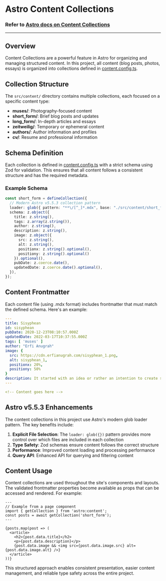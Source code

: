 # Astro Content Collections

### Refer to [Astro docs on Content Collections](https://docs.astro.build/en/guides/content-collections/)
---

## Overview

Content Collections are a powerful feature in Astro for organizing and managing structured content. In this project, all content (blog posts, photos, essays) is organized into collections defined in [content.config.ts](/src/content.config.ts).

## Collection Structure

The `src/content/` directory contains multiple collections, each focused on a specific content type:

- **muses/**: Photography-focused content
- **short_form/**: Brief blog posts and updates
- **long_form/**: In-depth articles and essays
- **zeitweilig/**: Temporary or ephemeral content
- **authors/**: Author information and profiles
- **cv/**: Resume and professional information

## Schema Definition

Each collection is defined in [content.config.ts](/src/content.config.ts) with a strict schema using Zod for validation. This ensures that all content follows a consistent structure and has the required metadata.

### Example Schema

```typescript
const short_form = defineCollection({
  // Modern Astro v5.5.3 collection pattern
  loader: glob({ pattern: "**\/[^_]*.mdx", base: "./src/content/short_form" }),
  schema: z.object({
    title: z.string(),
    tags: z.array(z.string()),
    author: z.string(),
    description: z.string(),
    image: z.object({
      src: z.string(),
      alt: z.string(),
      positionx: z.string().optional(),
      positiony: z.string().optional()
    }).optional(),
    pubDate: z.coerce.date(),
    updatedDate: z.coerce.date().optional(),
  }),
});
```

## Content Frontmatter

Each content file (using .mdx format) includes frontmatter that must match the defined schema. Here's an example:

```yaml
---
title: Sisyphean
id: sisyphean
pubDate: 2020-12-23T08:10:57.000Z
updatedDate: 2022-03-17T10:37:55.000Z
tags: [ 'muses' ]
author: "Erfi Anugrah"
image: { 
  src: https://cdn.erfianugrah.com/sisyphean_1.png, 
  alt: sisyphean_1, 
  positionx: 20%, 
  positiony: 50% 
}
description: It started with an idea or rather an intention to create something but certain things never come to light. Or rather in our attempt to keep it in the shadows, it would still be inadvertently found. I guess if and when this does go out, that would probably be an ironic statement to start off with.
---

<!-- Content goes here -->
```

## Astro v5.5.3 Enhancements

The content collections in this project use Astro's modern glob loader pattern. The key benefits include:

1. **Explicit File Selection**: The `loader: glob({})` pattern provides more control over which files are included in each collection
2. **Type Safety**: Zod schemas ensure content follows the correct structure
3. **Performance**: Improved content loading and processing performance
4. **Query API**: Enhanced API for querying and filtering content

## Content Usage

Content collections are used throughout the site's components and layouts. The validated frontmatter properties become available as props that can be accessed and rendered. For example:

```astro
---
// Example from a page component
import { getCollection } from 'astro:content';
const posts = await getCollection('short_form');
---

{posts.map(post => (
  <article>
    <h2>{post.data.title}</h2>
    <p>{post.data.description}</p>
    {post.data.image && <img src={post.data.image.src} alt={post.data.image.alt} />}
  </article>
))}
```

This structured approach enables consistent presentation, easier content management, and reliable type safety across the entire project.
